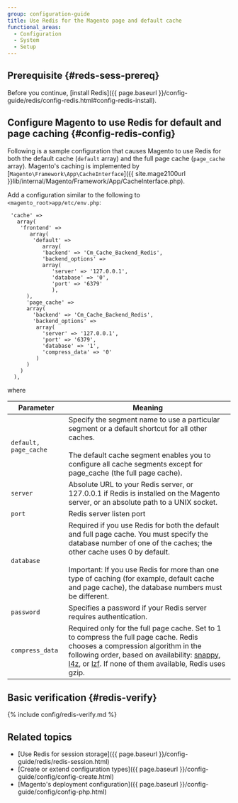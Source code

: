 ```yaml
---
group: configuration-guide
title: Use Redis for the Magento page and default cache
functional_areas:
  - Configuration
  - System
  - Setup
---
```


## Prerequisite {#reds-sess-prereq}

Before you continue, [install Redis]({{ page.baseurl }}/config-guide/redis/config-redis.html#config-redis-install).

## Configure Magento to use Redis for default and page caching {#config-redis-config}

Following is a sample configuration that causes Magento to use Redis for both the default cache (`default` array) and the full page cache (`page_cache` array). Magento's caching is implemented by [`Magento\Framework\App\CacheInterface`]({{ site.mage2100url }}lib/internal/Magento/Framework/App/CacheInterface.php).

Add a configuration similar to the following to `<magento_root>app/etc/env.php`:

```php?start_inline=1
 'cache' =>
   array(
    'frontend' =>
       array(
        'default' =>
           array(
           'backend' => 'Cm_Cache_Backend_Redis',
           'backend_options' =>
           array(
              'server' => '127.0.0.1',
              'database' => '0',
              'port' => '6379'
              ),
      ),
      'page_cache' =>
      array(
        'backend' => 'Cm_Cache_Backend_Redis',
        'backend_options' =>
         array(
           'server' => '127.0.0.1',
           'port' => '6379',
           'database' => '1',
           'compress_data' => '0'
         )
      )
    )
  ),
```
where

|Parameter|Meaning|
|--- |--- |
|`default, page_cache`|Specify the segment name to use a particular segment or a default shortcut for all other caches.<br><br>The default cache segment enables you to configure all cache segments except for page_cache (the full page cache).|
|`server`|Absolute URL to your Redis server, or 127.0.0.1 if Redis is installed on the Magento server, or an absolute path to a UNIX socket.|
|`port`|Redis server listen port|
|`database`|Required if you use Redis for both the default and full page cache. You must specify the database number of one of the caches; the other cache uses 0 by default.<br><br>Important: If you use Redis for more than one type of caching (for example, default cache and page cache), the database numbers must be different.|
|`password`|Specifies a password if your Redis server requires authentication.|
|`compress_data`|Required only for the full page cache. Set to 1 to compress the full page cache. Redis chooses a compression algorithm in the following order, based on availability: [snappy](https://github.com/google/snappy), [l4z](https://github.com/Cyan4973/lz4), or [lzf](http://oldhome.schmorp.de/marc/liblzf.html). If none of them available, Redis uses gzip.|


## Basic verification {#redis-verify}

{% include config/redis-verify.md %}

## Related topics

* [Use Redis for session storage]({{ page.baseurl }}/config-guide/redis/redis-session.html)
* [Create or extend configuration types]({{ page.baseurl }}/config-guide/config/config-create.html)
* [Magento's deployment configuration]({{ page.baseurl }}/config-guide/config/config-php.html)